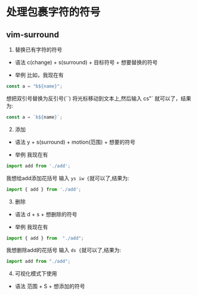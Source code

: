 # 处理包裹字符的符号
## vim-surround
1. 替换已有字符的符号
* 语法
c(change) + s(surround) + 目标符号 + 想要替换的符号

* 举例
比如，我现在有
``` javascript
const a = "b${name}";
```
想把双引号替换为反引号(``)
将光标移动到文本上,然后输入 cs"` 就可以了，结果为:
``` javascript
const a = `b${name}`;
```

2. 添加
* 语法
y + s(surround) + motion(范围) + 想要的符号

* 举例
我现在有
``` javascript
import add from './add';
```
我想给add添加花括号
输入 ```ys iw {```就可以了,结果为:
``` javascript
import { add } from './add';
```

3. 删除
* 语法
d + s + 想删除的符号

* 举例
我现在有
``` javascript
import { add } from  "./add";
```
我想删除add的花括号
输入 ```ds {```就可以了,结果为:
``` javascript
import add from "./add";
```

4. 可视化模式下使用
* 语法
范围 + S + 想添加的符号
